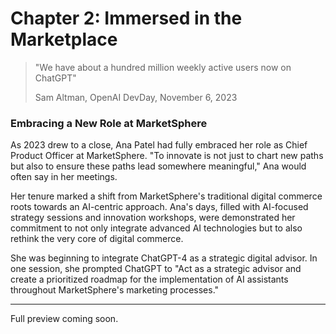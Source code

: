 # Chapter 2: Immersed in the Marketplace

> "We have about a hundred million weekly active users now on ChatGPT"
> 
> Sam Altman, OpenAI DevDay, November 6, 2023

### Embracing a New Role at MarketSphere
As 2023 drew to a close, Ana Patel had fully embraced her role as Chief Product Officer at MarketSphere. "To innovate is not just to chart new paths but also to ensure these paths lead somewhere meaningful," Ana would often say in her meetings.

Her tenure marked a shift from MarketSphere's traditional digital commerce roots towards an AI-centric approach. Ana's days, filled with AI-focused strategy sessions and innovation workshops, were demonstrated her commitment to not only integrate advanced AI technologies but to also rethink the very core of digital commerce.

She was beginning to integrate ChatGPT-4 as a strategic digital advisor. In one session, she prompted ChatGPT to "Act as a strategic advisor and create a prioritized roadmap for the implementation of AI assistants throughout MarketSphere's marketing processes."

---

Full preview coming soon.
